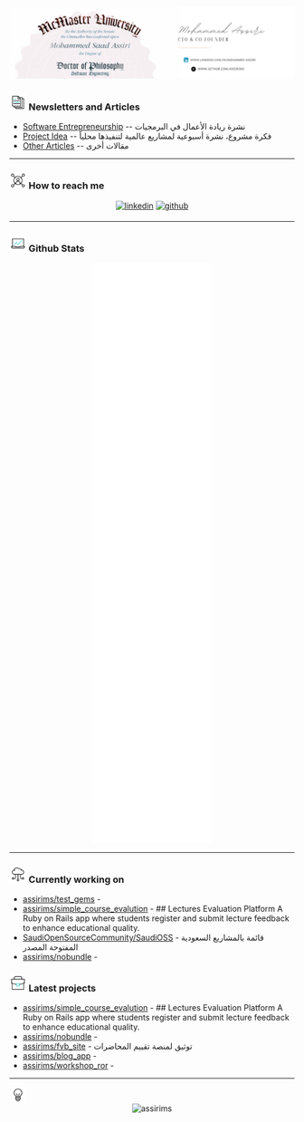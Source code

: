 <p align="center"><img src="https://github.com/assirims/assirims/blob/main/assets/banner.png" /></p>

### <img src="./assets/1.gif" width ="30" /><b> Newsletters and Articles</b>

- [Software Entrepreneurship](https://www.linkedin.com/newsletters/%D8%B1%D9%8A%D8%A7%D8%AF%D8%A9-%D8%A7%D9%84%D8%A3%D8%B9%D9%85%D8%A7%D9%84-%D9%81%D9%8A-%D8%A7%D9%84%D8%A8%D8%B1%D9%85%D8%AC%D9%8A%D8%A7%D8%AA-7120424670171918338/)
-- نشرة ريادة الأعمال في البرمجيات
- [Project Idea](https://www.linkedin.com/newsletters/%25D9%2581%25D9%2583%25D8%25B1%25D8%25A9-%25D9%2585%25D8%25B4%25D8%25B1%25D9%2588%25D8%25B9-7195055915396452352/)
-- فكرة مشروع، نشرة أسبوعية لمشاريع عالمية لتنفيذها محلياً
- [Other Articles](https://www.linkedin.com/in/mohammed-assiri/recent-activity/articles/)
-- مقالات أخرى

---

### <img src="./assets/2.gif" width ="30" /><b> How to reach me</b>

<div align='center'>
    <a href="https://linkedin.com/in/mohammed-assiri" target="_blank"><img src="https://img.shields.io/badge/linkedin:  Mohammed Assiri-%2300acee.svg?color=405DE6&style=for-the-badge&logo=linkedin&logoColor=white" alt=linkedin style="margin-bottom: 5px;"/></a>
    <a href="https://github.com/assirims" target="_blank"><img src="https://img.shields.io/badge/github:  @assirims-%2300acee.svg?color=000000&style=for-the-badge&logo=github&logoColor=white" alt=github style="margin-bottom: 5px;"/></a>
</div>

---

### <img src="./assets/3.gif" width ="30" /><b> Github Stats</b><br>

<div align="center"><img src="https://github.com/assirims/assirims/raw/main/github-metrics.svg" /></div>

---

### <img src="./assets/4.gif" width ="30" /> Currently working on

- [assirims/test_gems](https://github.com/assirims/test_gems) - 
- [assirims/simple_course_evalution](https://github.com/assirims/simple_course_evalution) - ## Lectures Evaluation Platform  A Ruby on Rails app where students register and submit lecture feedback to enhance educational quality.
- [SaudiOpenSourceCommunity/SaudiOSS](https://github.com/SaudiOpenSourceCommunity/SaudiOSS) - قائمة بالمشاريع السعودية المفتوحة المصدر
- [assirims/nobundle](https://github.com/assirims/nobundle) - 
### <img src="./assets/5.gif" width ="30" /> Latest projects

- [assirims/simple_course_evalution](https://github.com/assirims/simple_course_evalution) - ## Lectures Evaluation Platform  A Ruby on Rails app where students register and submit lecture feedback to enhance educational quality.
- [assirims/nobundle](https://github.com/assirims/nobundle) - 
- [assirims/fvb_site](https://github.com/assirims/fvb_site) - توثيق لمنصة تقييم المحاضرات
- [assirims/blog_app](https://github.com/assirims/blog_app) - 
- [assirims/workshop_ror](https://github.com/assirims/workshop_ror) - 

---

<img src="./assets/6.gif" width ="30" align="center" />
<div align="center"><img src="https://komarev.com/ghpvc/?username=assirims&label=Profile%20views&color=lightgrey&style=for-the-badge" alt="assirims" /></div><br /><br />
